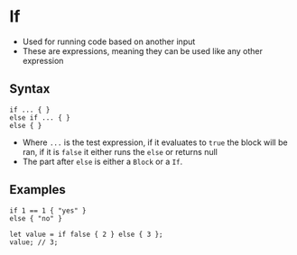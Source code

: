 # If
- Used for running code based on another input
- These are expressions, meaning they can be used like any other expression

## Syntax
```
if ... { }
else if ... { }
else { }
```
- Where `...` is the test expression, if it evaluates to `true` the block will be ran, if it is `false` it either runs the `else` or returns null
- The part after `else` is either a `Block` or a `If`.

## Examples
```
if 1 == 1 { "yes" }
else { "no" }
```
```
let value = if false { 2 } else { 3 };
value; // 3;
```

